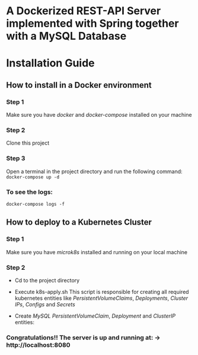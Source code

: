 
# A Dockerized REST-API Server implemented with Spring together with a MySQL Database

# Installation Guide

## How to install in a Docker environment

### Step 1
Make sure you have *docker* and *docker-compose* installed on your machine

### Step 2
Clone this project

### Step 3
Open a terminal in the project directory and run the following command:
`docker-compose up -d`

### To see the logs:
`docker-compose logs -f`



## How to deploy to a Kubernetes Cluster


### Step 1
Make sure you have *microk8s* installed and running on your local machine

### Step 2
* Cd to the project directory

* Execute k8s-apply.sh
This script is responsible for creating all required kubernetes entities like *PersistentVolumeClaims*, *Deployments*, *Cluster IPs*, *Configs* and *Secrets*
* Create *MySQL* *PersistentVolumeClaim*, *Deployment* and *ClusterIP* entities:



### Congratulations!! The server is up and running at: -> http://localhost:8080
